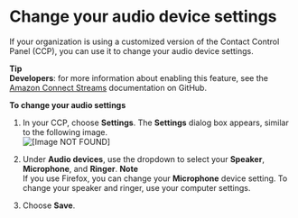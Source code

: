 # Change your audio device settings<a name="audio-device-settings"></a>

If your organization is using a customized version of the Contact Control Panel \(CCP\), you can use it to change your audio device settings\. 

**Tip**  
**Developers**: for more information about enabling this feature, see the [Amazon Connect Streams](https://github.com/amazon-connect/amazon-connect-streams/blob/master/Documentation.md#connectcoreinitccp) documentation on GitHub\.

**To change your audio settings**

1. In your CCP, choose **Settings**\. The **Settings** dialog box appears, similar to the following image\.   
![\[Image NOT FOUND\]](http://docs.aws.amazon.com/connect/latest/adminguide/images/ccp-audio-settings.png)

1. Under **Audio devices**, use the dropdown to select your **Speaker**, **Microphone**, and **Ringer**\.
**Note**  
If you use Firefox, you can change your **Microphone** device setting\. To change your speaker and ringer, use your computer settings\.

1. Choose **Save**\.